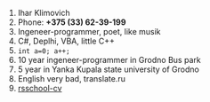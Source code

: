1. Ihar Klimovich 
2. Phone: **+375 (33) 62-39-199**
3. Ingeneer-programmer, poet, like musik
4. C#, Deplhi, VBA, little C++
5. ```int a=0; a++;```
6. 10 year ingeneer-programmer in Grodno Bus park
7. 5 year in Yanka Kupala state university of Grodno
8. English very bad, translate.ru
9. [rsschool-cv](https://kleora86.github.io/rsschool-cv/cv)
